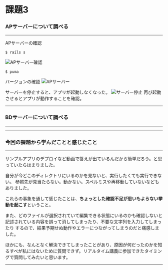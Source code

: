 # 課題3

### APサーバーについて調べる

---

APサーバーの確認
```
$ rails s
```
![APサーバー確認](/RaiseTech_WS/lecture-img/aplog.png)

```
$ puma
```
バージョンの確認
![APサーバー](/RaiseTech_WS/lecture-img/puma.png)

サーバーを停止すると、アプリが起動しなくなった。
![サーバー停止](/RaiseTech_WS/lecture-img/apstop.png)
再び起動させるとアプリが動作することを確認。

---

### BDサーバーについて調べる

---



---

### 今回の課題から学んだことと感じたこと

---

サンプルアプリのデプロイなど動画で答えが出ているんだから簡単だろう。と思っていたらはまりました。

自分が今どこのディレクトリにいるのかを見ないと、実行したくても実行できない。
参照先が見当たらない。動かない。スペルミスや再移動していないなどもありました。

これらの事象を通して感じたことは、**ちょっとした確認不足が思いもよらない挙動を起こす**ということ。

また、どのファイルが選択されていて編集できる状態にいるのかも確認しないと記述されている内容を誤って消してしまったり、不要な文字列を入力してしまったり
するので、結果予期せぬ動作やエラーにつながってしまうのだと痛感しました。

ほかにも、なんとなく解決できてしまったことがあり、原因が何だったのかを知るすべが私にはないために質問できず。リアルタイム講義に参加できたタイミングで質問してみたいと思います。

---